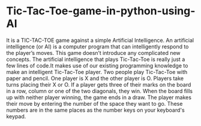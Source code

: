 # Tic-Tac-Toe-game-in-python-using-AI
It is a TIC-TAC-TOE game against a simple Artificial Intelligence. An artificial intelligence (or AI) is a computer program that can intelligently respond to the player’s moves. This game doesn’t introduce any complicated new concepts. The artificial intelligence that plays Tic-Tac-Toe is really just a few lines of code.It makes use of our existing programming knowledge to make an intelligent Tic-Tac-Toe player. Two people play Tic-Tac-Toe with paper and pencil. One player is X and the other player is O. Players take turns placing their X or O. If a player gets three of their marks on the board in a row, column or one of the two diagonals, they win. When the board fills up with neither player winning, the game ends in a draw. The player makes their move by entering the number of the space they want to go. These numbers are in the same places as the number keys on your keyboard's keypad.
